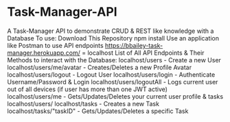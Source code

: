 # Task-Manager-API
A Task-Manager API to demonstrate CRUD &amp; REST like knowledge with a Database
To use:
Download This Repository
npm install
Use an application like Postman to use API endpoints
https://bbailey-task-manager.herokuapp.com/ = localhost
List of All API Endpoints & Their Methods to interact with the Database:
localhost/users - Create a new User
localhost/users/me/avatar - Creates/Deletes a new Profile Avatar
localhost/users/logout - Logout User
localhost/users/login - Authenticate Username/Password & Login
localhost/users/logoutAll - Logs current user out of all devices (if user has more than one JWT active)
localhost/users/me - Gets/Updates/Deletes your current user profile & tasks
localhost/users/
localhost/tasks - Creates a new Task
localhost/tasks/"taskID" - Gets/Updates/Deletes a specific Task
 
